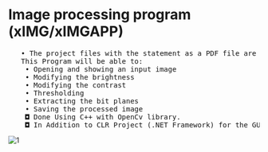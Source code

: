 # Image processing program (xIMG/xIMGAPP)
<pre>
   • The project files with the statement as a PDF file are being uploaded to this Directory.
   This Program will be able to:
    • Opening and showing an input image
    • Modifying the brightness
    • Modifying the contrast
    • Thresholding
    • Extracting the bit planes
    • Saving the processed image
    ◘ Done Using C++ with OpenCv library. 
    ◘ In Addition to CLR Project (.NET Framework) for the GUI => c++/CLI support for v142 build tools (14.22)
</pre>

![1](https://drive.google.com/file/d/1ja9srOcsAVnBZWwG2-hbM-vD6Wlx0D_V/view?usp=sharing)


